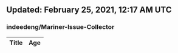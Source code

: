 ## Updated: February 25, 2021, 12:17 AM UTC


### indeedeng/Mariner-Issue-Collector
|**Title**|**Age**|
|:----|:----|